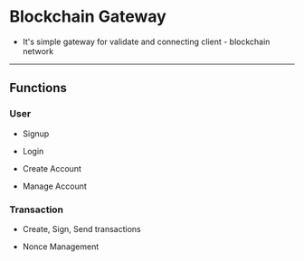 # Blockchain Gateway

- It's simple gateway for validate and connecting client - blockchain network

---

## Functions

### User

- Signup

- Login

- Create Account

- Manage Account

### Transaction

- Create, Sign, Send transactions

- Nonce Management
